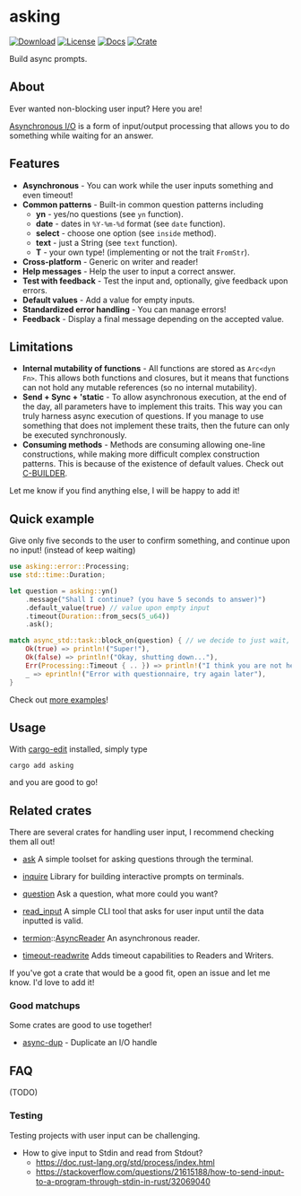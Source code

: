 # asking
[![Download](https://img.shields.io/crates/d/asking)](https://crates.io/crates/asking)
[![License](https://img.shields.io/crates/l/asking)](https://github.com/saona-raimundo/asking)
[![Docs](https://docs.rs/asking/badge.svg)](https://docs.rs/asking/)
[![Crate](https://img.shields.io/crates/v/asking.svg)](https://crates.io/crates/asking)

Build async prompts.

## About

Ever wanted non-blocking user input? Here you are!

[Asynchronous I/O](https://en.wikipedia.org/wiki/Asynchronous_I/O) is a form of input/output processing that allows you to do something while waiting for an answer.

## Features

- **Asynchronous** - You can work while the user inputs something and even timeout!
- **Common patterns** - Built-in common question patterns including 
  - **yn** - yes/no questions (see `yn` function).
  - **date** - dates in `%Y-%m-%d` format (see `date` function).
  - **select** - choose one option (see `inside` method).
  - **text** - just a String (see `text` function).
  - **T** - your own type! (implementing or not the trait `FromStr`).
- **Cross-platform** - Generic on writer and reader!
- **Help messages** - Help the user to input a correct answer.
- **Test with feedback** - Test the input and, optionally, give feedback upon errors.
- **Default values** - Add a value for empty inputs.
- **Standardized error handling** - You can manage errors!
- **Feedback** - Display a final message depending on the accepted value.


## Limitations

- **Internal mutability of functions** - All functions are stored as `Arc<dyn Fn>`. This  allows both functions and closures, but it means that functions can not hold any mutable references (so no internal mutability).
- **Send + Sync + 'static** - To allow asynchronous execution, at the end of the day, all parameters have to implement this traits. This way you can truly harness async execution of questions. If you manage to use something that does not implement these traits, then the future can only be executed synchronously. 
- **Consuming methods** - Methods are consuming allowing one-line constructions, while making more difficult complex construction patterns. This is because of the existence of default values. Check out [C-BUILDER](https://rust-lang.github.io/api-guidelines/type-safety.html#c-builder).

Let me know if you find anything else, I will be happy to add it!

## Quick example

Give only five seconds to the user to confirm something, and continue upon no input! (instead of keep waiting)

```rust
use asking::error::Processing;
use std::time::Duration;

let question = asking::yn()
    .message("Shall I continue? (you have 5 seconds to answer)")
    .default_value(true) // value upon empty input
    .timeout(Duration::from_secs(5_u64))
    .ask();

match async_std::task::block_on(question) { // we decide to just wait, at most five secs
    Ok(true) => println!("Super!"),
    Ok(false) => println!("Okay, shutting down..."),
    Err(Processing::Timeout { .. }) => println!("I think you are not here, I will continue :)"), // Automatic decision!,
    _ => eprintln!("Error with questionnaire, try again later"),
}
```



Check out [more examples](https://github.com/saona-raimundo/asking/tree/main/examples)!

## Usage

With [cargo-edit](https://crates.io/crates/cargo-edit) installed, simply type

```ignore
cargo add asking
```

and you are good to go!

## Related crates

There are several crates for handling user input, I recommend checking them all out! 

- [ask](https://crates.io/crates/ask) 
  A simple toolset for asking questions through the terminal.
- [inquire](https://crates.io/crates/inquire) 
  Library for building interactive prompts on terminals.

- [question](https://crates.io/crates/question)
  Ask a question, what more could you want?
- [read_input](https://crates.io/crates/read_input)
  A simple CLI tool that asks for user input until the data inputted is valid.
- [termion](https://docs.rs/termion/1.5.6/termion/index.html)::[AsyncReader](https://docs.rs/termion/1.5.6/termion/struct.AsyncReader.html)
  An asynchronous reader.
- [timeout-readwrite](https://crates.io/crates/timeout-readwrite)
  Adds timeout capabilities to Readers and Writers.

If you've got a crate that would be a good fit, open an issue and let me know. I'd love to add it!

### Good matchups

Some crates are good to use together!

- [async-dup](https://crates.io/crates/async-dup) - Duplicate an I/O handle

## FAQ

(TODO)

### Testing

Testing projects with user input can be challenging.

- How to give input to Stdin and read from Stdout?
  - https://doc.rust-lang.org/std/process/index.html
  - https://stackoverflow.com/questions/21615188/how-to-send-input-to-a-program-through-stdin-in-rust/32069040
